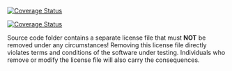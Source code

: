 [![Coverage Status](https://coveralls.io/repos/github/Ilkka20/softwareTest/badge.svg?branch=main)](https://coveralls.io/github/Ilkka20/softwareTest?branch=main)

[![Coverage Status](https://coveralls.io/repos/github/Ilkka20/softwareTest/badge.svg?branch=coveralls)](https://coveralls.io/github/Ilkka20/softwareTest?branch=coveralls)

Source code folder contains a separate license file that must **NOT** be removed under any circumstances!
Removing this license file directly violates terms and conditions of the software under testing.
Individuals who remove or modify the license file will also carry the consequences.

